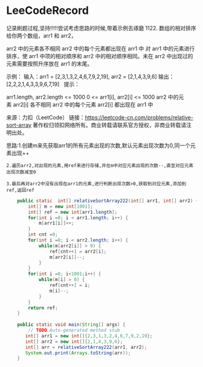# LeeCodeRecord
记录刷题过程,坚持!!!!!尝试考虑思路的时候,带着示例去琢磨
1122. 数组的相对排序
给你两个数组，arr1 和 arr2，

arr2 中的元素各不相同
arr2 中的每个元素都出现在 arr1 中
对 arr1 中的元素进行排序，使 arr1 中项的相对顺序和 arr2 中的相对顺序相同。未在 arr2 中出现过的元素需要按照升序放在 arr1 的末尾。

示例：
输入：arr1 = [2,3,1,3,2,4,6,7,9,2,19], arr2 = [2,1,4,3,9,6]
输出：[2,2,2,1,4,3,3,9,6,7,19]
 
提示：

arr1.length, arr2.length <= 1000
0 <= arr1[i], arr2[i] <= 1000
arr2 中的元素 arr2[i] 各不相同
arr2 中的每个元素 arr2[i] 都出现在 arr1 中

来源：力扣（LeetCode）
链接：https://leetcode-cn.com/problems/relative-sort-array
著作权归领扣网络所有。商业转载请联系官方授权，非商业转载请注明出处。


思路:1.创建m来先获取arr1的所有元素出现的次数,默认元素出现次数为0,同一个元素出现++

    2.遍历arr2,对出现的元素,用ref来进行存储,并在m中对应元素出现的次数--,直至对应元素出现次数减至0
    
    3.最后再对arr2中没有出现在arr1的元素,进行判断出现次数>0,获取到对应元素,添加到ref,返回ref
```java
	public static  int[] relativeSortArray222(int[] arr1, int[] arr2) {
		int[] m = new int[1001];
		int[] ref = new int[arr1.length];
		for(int i =0; i < arr1.length; i++) {
			m[arr1[i]]++;
		}
		int cnt =0;
		for(int i =0; i < arr2.length; i++) {
			while(m[arr2[i]] > 0) {
				ref[cnt++] = arr2[i];
				m[arr2[i]]--;
			}
		}
		for(int i =0; i<1001;i++) {
			while(m[i] > 0) {
				ref[cnt++] = i;
				m[i]--;
			}
		}
		return ref;
	}
	
	public static void main(String[] args) {
		// TODO Auto-generated method stub
       int[] arr1 = new int[]{2,3,1,3,2,4,6,7,9,2,19};
       int[] arr2 = new int[]{2,1,4,3,9,6};
       int[] arr = relativeSortArray222(arr1, arr2);
       System.out.print(Arrays.toString(arr));
	}
```
